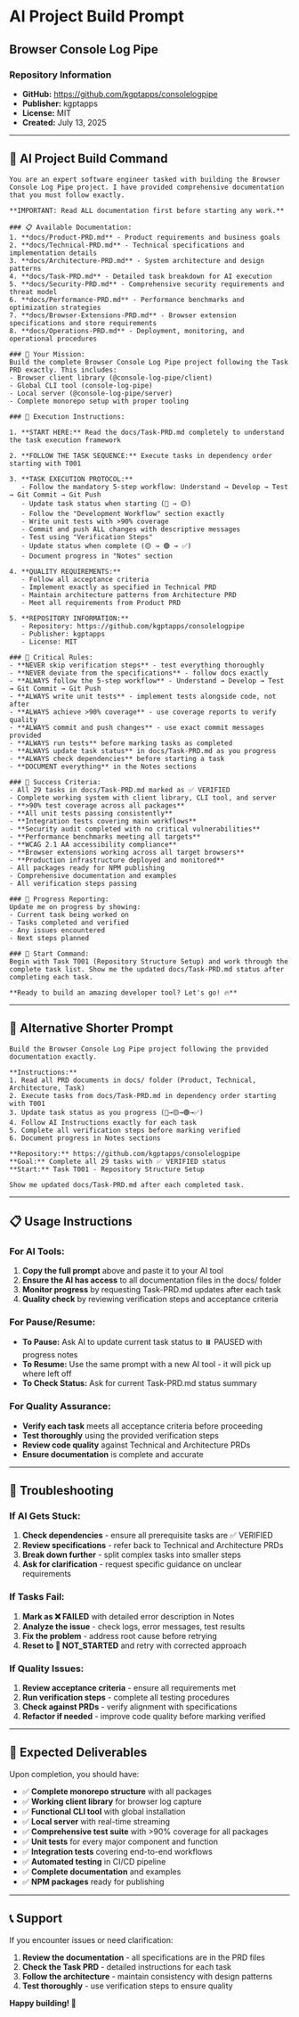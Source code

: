 # AI Project Build Prompt
## Browser Console Log Pipe

### Repository Information
- **GitHub:** https://github.com/kgptapps/consolelogpipe
- **Publisher:** kgptapps
- **License:** MIT
- **Created:** July 13, 2025

---

## 🤖 AI Project Build Command

```
You are an expert software engineer tasked with building the Browser Console Log Pipe project. I have provided comprehensive documentation that you must follow exactly.

**IMPORTANT: Read ALL documentation first before starting any work.**

### 📋 Available Documentation:
1. **docs/Product-PRD.md** - Product requirements and business goals
2. **docs/Technical-PRD.md** - Technical specifications and implementation details
3. **docs/Architecture-PRD.md** - System architecture and design patterns
4. **docs/Task-PRD.md** - Detailed task breakdown for AI execution
5. **docs/Security-PRD.md** - Comprehensive security requirements and threat model
6. **docs/Performance-PRD.md** - Performance benchmarks and optimization strategies
7. **docs/Browser-Extensions-PRD.md** - Browser extension specifications and store requirements
8. **docs/Operations-PRD.md** - Deployment, monitoring, and operational procedures

### 🎯 Your Mission:
Build the complete Browser Console Log Pipe project following the Task PRD exactly. This includes:
- Browser client library (@console-log-pipe/client)
- Global CLI tool (console-log-pipe) 
- Local server (@console-log-pipe/server)
- Complete monorepo setup with proper tooling

### 📖 Execution Instructions:

1. **START HERE:** Read the docs/Task-PRD.md completely to understand the task execution framework

2. **FOLLOW THE TASK SEQUENCE:** Execute tasks in dependency order starting with T001

3. **TASK EXECUTION PROTOCOL:**
   - Follow the mandatory 5-step workflow: Understand → Develop → Test → Git Commit → Git Push
   - Update task status when starting (🔴 → 🟡)
   - Follow the "Development Workflow" section exactly
   - Write unit tests with >90% coverage
   - Commit and push ALL changes with descriptive messages
   - Test using "Verification Steps"
   - Update status when complete (🟡 → 🟢 → ✅)
   - Document progress in "Notes" section

4. **QUALITY REQUIREMENTS:**
   - Follow all acceptance criteria
   - Implement exactly as specified in Technical PRD
   - Maintain architecture patterns from Architecture PRD
   - Meet all requirements from Product PRD

5. **REPOSITORY INFORMATION:**
   - Repository: https://github.com/kgptapps/consolelogpipe
   - Publisher: kgptapps
   - License: MIT

### 🚨 Critical Rules:
- **NEVER skip verification steps** - test everything thoroughly
- **NEVER deviate from the specifications** - follow docs exactly
- **ALWAYS follow the 5-step workflow** - Understand → Develop → Test → Git Commit → Git Push
- **ALWAYS write unit tests** - implement tests alongside code, not after
- **ALWAYS achieve >90% coverage** - use coverage reports to verify quality
- **ALWAYS commit and push changes** - use exact commit messages provided
- **ALWAYS run tests** before marking tasks as completed
- **ALWAYS update task status** in docs/Task-PRD.md as you progress
- **ALWAYS check dependencies** before starting a task
- **DOCUMENT everything** in the Notes sections

### 🎯 Success Criteria:
- All 29 tasks in docs/Task-PRD.md marked as ✅ VERIFIED
- Complete working system with client library, CLI tool, and server
- **>90% test coverage across all packages**
- **All unit tests passing consistently**
- **Integration tests covering main workflows**
- **Security audit completed with no critical vulnerabilities**
- **Performance benchmarks meeting all targets**
- **WCAG 2.1 AA accessibility compliance**
- **Browser extensions working across all target browsers**
- **Production infrastructure deployed and monitored**
- All packages ready for NPM publishing
- Comprehensive documentation and examples
- All verification steps passing

### 📝 Progress Reporting:
Update me on progress by showing:
- Current task being worked on
- Tasks completed and verified
- Any issues encountered
- Next steps planned

### 🚀 Start Command:
Begin with Task T001 (Repository Structure Setup) and work through the complete task list. Show me the updated docs/Task-PRD.md status after completing each task.

**Ready to build an amazing developer tool? Let's go! 🔥**
```

---

## 🎯 Alternative Shorter Prompt

```
Build the Browser Console Log Pipe project following the provided documentation exactly.

**Instructions:**
1. Read all PRD documents in docs/ folder (Product, Technical, Architecture, Task)
2. Execute tasks from docs/Task-PRD.md in dependency order starting with T001
3. Update task status as you progress (🔴→🟡→🟢→✅)
4. Follow AI Instructions exactly for each task
5. Complete all verification steps before marking verified
6. Document progress in Notes sections

**Repository:** https://github.com/kgptapps/consolelogpipe
**Goal:** Complete all 29 tasks with ✅ VERIFIED status
**Start:** Task T001 - Repository Structure Setup

Show me updated docs/Task-PRD.md after each completed task.
```

---

## 📋 Usage Instructions

### For AI Tools:
1. **Copy the full prompt** above and paste it to your AI tool
2. **Ensure the AI has access** to all documentation files in the docs/ folder
3. **Monitor progress** by requesting Task-PRD.md updates after each task
4. **Quality check** by reviewing verification steps and acceptance criteria

### For Pause/Resume:
- **To Pause:** Ask AI to update current task status to ⏸️ PAUSED with progress notes
- **To Resume:** Use the same prompt with a new AI tool - it will pick up where left off
- **To Check Status:** Ask for current Task-PRD.md status summary

### For Quality Assurance:
- **Verify each task** meets all acceptance criteria before proceeding
- **Test thoroughly** using the provided verification steps
- **Review code quality** against Technical and Architecture PRDs
- **Ensure documentation** is complete and accurate

---

## 🔧 Troubleshooting

### If AI Gets Stuck:
1. **Check dependencies** - ensure all prerequisite tasks are ✅ VERIFIED
2. **Review specifications** - refer back to Technical and Architecture PRDs
3. **Break down further** - split complex tasks into smaller steps
4. **Ask for clarification** - request specific guidance on unclear requirements

### If Tasks Fail:
1. **Mark as ❌ FAILED** with detailed error description in Notes
2. **Analyze the issue** - check logs, error messages, test results
3. **Fix the problem** - address root cause before retrying
4. **Reset to 🔴 NOT_STARTED** and retry with corrected approach

### If Quality Issues:
1. **Review acceptance criteria** - ensure all requirements met
2. **Run verification steps** - complete all testing procedures
3. **Check against PRDs** - verify alignment with specifications
4. **Refactor if needed** - improve code quality before marking verified

---

## 🎯 Expected Deliverables

Upon completion, you should have:
- ✅ **Complete monorepo structure** with all packages
- ✅ **Working client library** for browser log capture
- ✅ **Functional CLI tool** with global installation
- ✅ **Local server** with real-time streaming
- ✅ **Comprehensive test suite** with >90% coverage for all packages
- ✅ **Unit tests** for every major component and function
- ✅ **Integration tests** covering end-to-end workflows
- ✅ **Automated testing** in CI/CD pipeline
- ✅ **Complete documentation** and examples
- ✅ **NPM packages** ready for publishing

---

## 📞 Support

If you encounter issues or need clarification:
1. **Review the documentation** - all specifications are in the PRD files
2. **Check the Task PRD** - detailed instructions for each task
3. **Follow the architecture** - maintain consistency with design patterns
4. **Test thoroughly** - use verification steps to ensure quality

**Happy building! 🚀**
